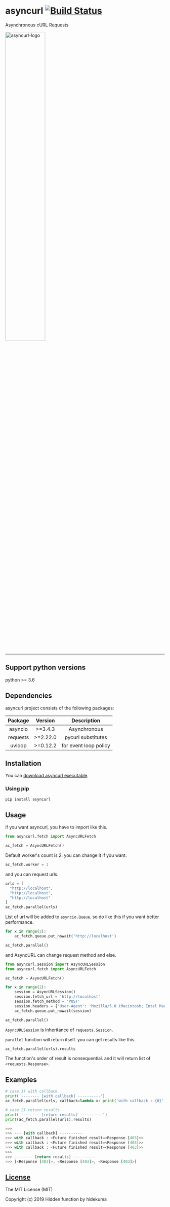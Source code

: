 # asyncurl [![Build Status](https://travis-ci.org/hidden-function/asyncurl.svg?branch=master)](https://travis-ci.org/hidden-function/asyncurl)
Asynchronous cURL Requests

<img src="https://raw.githubusercontent.com/hidden-function/i/master/asyncurl.png" width="50%" alt="asyncurl-logo"> 

---
## Support python versions
python >= 3.6

## Dependencies
asyncurl project consists of the following packages:

| Package  | Version  | Description           |
| :-:      | :-:      | :-:                   |
| asyncio  | >=3.4.3  | Asynchronous          |
| requests | >=2.22.0 | pycurl substitutes    |
| uvloop   | >=0.12.2 | for event loop policy |

## Installation
You can [download asyncurl executable](https://github.com/hidden-function/asyncurl/releases).

### Using pip
```bash
pip install asyncurl
```

## Usage
if you want asyncurl, you have to import like this.

```python
from asyncurl.fetch import AsyncURLFetch

ac_fetch = AsyncURLFetch()
```

Default worker's count is 2. you can change it if you want.
```python
ac_fetch.worker = 3
```

and you can request urls.
```python
urls = [
  "http://localhost",
  "http://localhost",
  "http://localhost"
]
ac_fetch.parallel(urls)
```

List of url will be added to `asyncio.Queue`. so do like this if you want better performance.
```python
for x in range(2):
    ac_fetch.queue.put_nowait('http://localhost')

ac_fetch.parallel()
```

and AsyncURL can change request method and else.
```python
from asyncurl.session import AsyncURLSession
from asyncurl.fetch import AsyncURLFetch

ac_fetch = AsyncURLFetch()

for x in range(2):
    session = AsyncURLSession()
    session.fetch_url = 'http://localhost' 
    session.fetch_method = 'POST'
    session.headers = {'User-Agent': 'Mozilla/5.0 (Macintosh; Intel Mac OS X 10_11_5) AppleWebKit/537.36 (KHTML, like Gecko) Chrome/50.0.2661.102 Safari/537.36'}
    ac_fetch.queue.put_nowait(session)

ac_fetch.parallel()
```
`AsyncURLSession` is Inheritance of `requests.Session`.

`parallel` function will return itself. you can get results like this.
```python
ac_fetch.parallel(urls).results
```
The function's order of result is nonsequential. and it will return list of `<requests.Response>`.

## Examples
```python
# case.1) with callback
print('-------- [with callback] ----------')
ac_fetch.parallel(urls, callback=lambda x: print('with callback : {0}'.format(x)))

# case.2) return results
print('-------- [return results] ----------')
print(ac_fetch.parallel(urls).results)

>>>
>>> --- [with callback] ----------
>>> with callback : <Future finished result=<Response [403]>>
>>> with callback : <Future finished result=<Response [403]>>
>>> with callback : <Future finished result=<Response [403]>>
>>> 
>>> -------- [return results] ----------
>>> [<Response [403]>, <Response [403]>, <Response [403]>]
```

[License](LICENSE)
------------------

The MIT License (MIT)

Copyright (c) 2019 Hidden function by hidekuma
